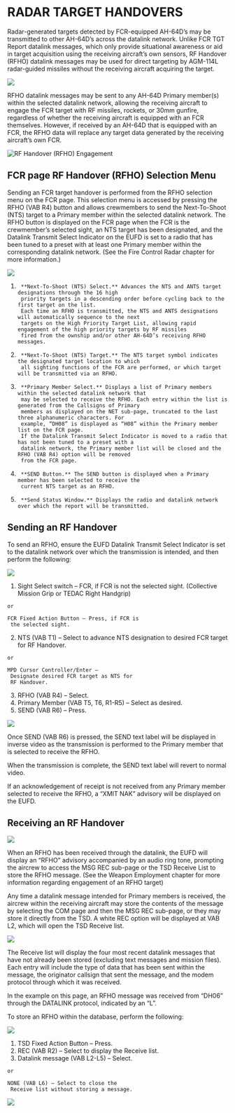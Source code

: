 
# RADAR TARGET HANDOVERS

Radar-generated targets detected by FCR-equipped AH-64D’s may be transmitted to other AH-64D’s across the
datalink network. Unlike FCR TGT Report datalink messages, which only provide situational awareness or aid in
target acquisition using the receiving aircraft’s own sensors, RF Handover (RFHO) datalink messages may be
used for direct targeting by AGM-114L radar-guided missiles without the receiving aircraft acquiring the target.

![](img/img-425-1-screen.jpg)

RFHO datalink messages may be sent to any AH-64D Primary member(s) within the selected datalink network,
allowing the receiving aircraft to engage the FCR target with RF missiles, rockets, or 30mm gunfire, regardless
of whether the receiving aircraft is equipped with an FCR themselves. However, if received by an AH-64D that is
equipped with an FCR, the RFHO data will replace any target data generated by the receiving aircraft’s own FCR.




![RF Handover (RFHO) Engagement](img/img-425-2-screen.jpg)


## FCR page RF Handover (RFHO) Selection Menu

Sending an FCR target handover is performed from the RFHO selection menu on the FCR page. This selection
menu is accessed by pressing the RFHO (VAB R4) button and allows crewmembers to send the Next-To-Shoot
(NTS) target to a Primary member within the selected datalink network. The RFHO button is displayed on the
FCR page when the FCR is the crewmember’s selected sight, an NTS target has been designated, and the Datalink
Transmit Select Indicator on the EUFD is set to a radio that has been tuned to a preset with at least one Primary
member within the corresponding datalink network. (See the Fire Control Radar chapter for more information.)

![](img/img-426-1-screen.jpg)


1.      **Next-To-Shoot (NTS) Select.** Advances the NTS and ANTS target designations through the 16 high
        priority targets in a descending order before cycling back to the first target on the list.
        Each time an RFHO is transmitted, the NTS and ANTS designations will automatically sequence to the next
        targets on the High Priority Target List, allowing rapid engagement of the high priority targets by RF missiles
        fired from the ownship and/or other AH-64D’s receiving RFHO messages.

2.      **Next-To-Shoot (NTS) Target.** The NTS target symbol indicates the designated target location to which
        all sighting functions of the FCR are performed, or which target will be transmitted via an RFHO.

3.      **Primary Member Select.** Displays a list of Primary members within the selected datalink network that
        may be selected to receive the RFHO. Each entry within the list is generated from the Callsigns of Primary
        members as displayed on the NET sub-page, truncated to the last three alphanumeric characters. For
        example, “DH08” is displayed as “H08” within the Primary member list on the FCR page.
        If the Datalink Transmit Select Indicator is moved to a radio that has not been tuned to a preset with a
        datalink network, the Primary member list will be closed and the RFHO (VAB R4) option will be removed
        from the FCR page.

4.      **SEND Button.** The SEND button is displayed when a Primary member has been selected to receive the
        current NTS target as an RFHO.

5.      **Send Status Window.** Displays the radio and datalink network over which the report will be transmitted.

## Sending an RF Handover

To send an RFHO, ensure the EUFD Datalink
Transmit Select Indicator is set to the datalink
network over which the transmission is
intended, and then perform the following:

![](img/img-427-1-screen.jpg)

1.   Sight Select switch – FCR, if FCR is not
     the selected sight. (Collective Mission
     Grip or TEDAC Right Handgrip)

    or

    FCR Fixed Action Button – Press, if FCR is
     the selected sight.

2.   NTS (VAB T1) – Select to advance NTS
     designation to desired FCR target for RF
     Handover.

    or

    MPD Cursor Controller/Enter –
     Designate desired FCR target as NTS for
     RF Handover.

3.   RFHO (VAB R4) – Select.
4.   Primary Member (VAB T5, T6, R1-R5) –
     Select as desired.
5.   SEND (VAB R6) – Press.

![](img/img-427-2-screen.jpg)

Once SEND (VAB R6) is pressed, the SEND
text label will be displayed in inverse video as
the transmission is performed to the Primary
member that is selected to receive the RFHO.

When the transmission is complete, the SEND
text label will revert to normal video.

If an acknowledgement of receipt is not
received from any Primary member selected
to receive the RFHO, a “XMIT NAK” advisory will be displayed on the EUFD.

## Receiving an RF Handover

![](img/img-428-1-screen.jpg)

When an RFHO has been received through the datalink, the EUFD will display an “RFHO”
advisory accompanied by an audio ring tone, prompting the aircrew to access the MSG
REC sub-page or the TSD Receive List to store the RFHO message. (See the Weapon
Employment chapter for more information regarding engagement of an RFHO target)

Any time a datalink message intended for
Primary members is received, the aircrew
within the receiving aircraft may store the
contents of the message by selecting the COM
page and then the MSG REC sub-page, or they
may store it directly from the TSD. A white
REC option will be displayed at VAB L2, which
will open the TSD Receive list.

![](img/img-428-2-screen.jpg)

The Receive list will display the four most
recent datalink messages that have not
already been stored (excluding text messages
and mission files). Each entry will include the
type of data that has been sent within the
message, the originator callsign that sent the
message, and the modem protocol through
which it was received.

In the example on this page, an RFHO
message was received from “DH06” through
the DATALINK protocol, indicated by an “L”.

To store an RFHO within the database,
perform the following:

![](img/img-428-3-screen.jpg)

1.   TSD Fixed Action Button – Press.
2.   REC (VAB R2) – Select to display the
     Receive list.
3.   Datalink message (VAB L2-L5) – Select.

    or

    NONE (VAB L6) – Select to close the
     Receive list without storing a message.

![](img/img-428-4-screen.jpg)

